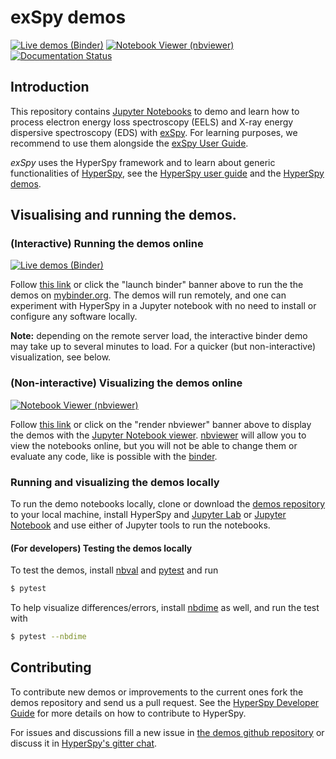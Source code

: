 # exSpy demos

[![Live demos (Binder)](https://mybinder.org/badge.svg)](https://mybinder.org/v2/gh/hyperspy/exspy-demos/main)
[![Notebook Viewer (nbviewer)](https://raw.githubusercontent.com/jupyter/design/master/logos/Badges/nbviewer_badge.svg?sanitize=true)](https://nbviewer.org/github/hyperspy/exspy-demos)
[![Documentation Status](https://readthedocs.org/projects/exspy/badge/?version=latest)](https://exspy.readthedocs.io/en/latest/?badge=latest)

## Introduction

This repository contains [Jupyter Notebooks](https://jupyter.org/) to demo and learn
how to process electron energy loss spectroscopy (EELS) and X-ray energy dispersive spectroscopy (EDS)
with [exSpy](https://hyperspy.org/exspy). For learning purposes, we recommend to use them alongside the 
[exSpy User Guide](https://hyperspy.org/exspy).

*exSpy* uses the HyperSpy framework and to learn about generic functionalities of [HyperSpy](https://hyperspy.org),
see the [HyperSpy user guide](https://hyperspy.org/hyperspy-doc/current/index.html) and the [HyperSpy demos](https://github.com/hyperspy/hyperspy-demos).

## Visualising and running the demos.

### (Interactive) Running the demos online

[![Live demos (Binder)](https://mybinder.org/badge.svg)](https://mybinder.org/v2/gh/hyperspy/exspy-demos/main)

Follow [this link](https://mybinder.org/v2/gh/hyperspy/exspy-demos/main)
or click the "launch binder" banner above to run the the demos on 
[mybinder.org](https://mybinder.org/). The demos will run remotely, 
and one can experiment with HyperSpy in a Jupyter notebook with no need 
to install or configure any software locally.

**Note:** depending on the remote server load, the interactive binder demo may 
take up to several minutes to load. For a quicker (but non-interactive) 
visualization, see below.

### (Non-interactive) Visualizing the demos online

[![Notebook Viewer (nbviewer)](https://raw.githubusercontent.com/jupyter/design/master/logos/Badges/nbviewer_badge.svg?sanitize=true)](https://nbviewer.org/github/hyperspy/exspy-demos)

Follow [this link](https://nbviewer.org/github/hyperspy/exspy-demos) 
or click on the "render nbviewer" banner above
to display the demos with the 
[Jupyter Notebook viewer](https://nbviewer.org). 
[nbviewer](https://nbviewer.org/) will allow you to view the notebooks online,
but you will not be able to change them or evaluate any code, like is possible with the 
[binder](https://mybinder.org/v2/gh/hyperspy/exspy-demos/main).

### Running and visualizing the demos locally

To run the demo notebooks locally, 
clone or download the [demos repository](https://github.com/hyperspy/exspy-demos) 
to your local
machine, install HyperSpy and
[Jupyter Lab](https://jupyterlab.readthedocs.io) or 
[Jupyter Notebook](https://jupyter-notebook.readthedocs.io)
and use either of Jupyter tools to run the notebooks.


#### (For developers) Testing the demos locally

To test the demos, install
[nbval](https://github.com/computationalmodelling/nbval) and
[pytest](https://pytest.org/) and run

```bash
$ pytest
```

To help visualize differences/errors, install
[nbdime](https://github.com/jupyter/nbdime) as well, and run the test with

```bash
$ pytest --nbdime
```

## Contributing

To contribute new demos or improvements to the current ones fork the demos
repository and send us a pull request. See the 
[HyperSpy Developer Guide](https://hyperspy.org/hyperspy-doc/current/dev_guide.html) 
for more details on how to contribute to HyperSpy.

For issues and discussions fill a new
issue in [the demos github repository](https://github.com/hyperspy/exspy-demos)
or discuss it in [HyperSpy's gitter chat](https://gitter.im/hyperspy/hyperspy).



